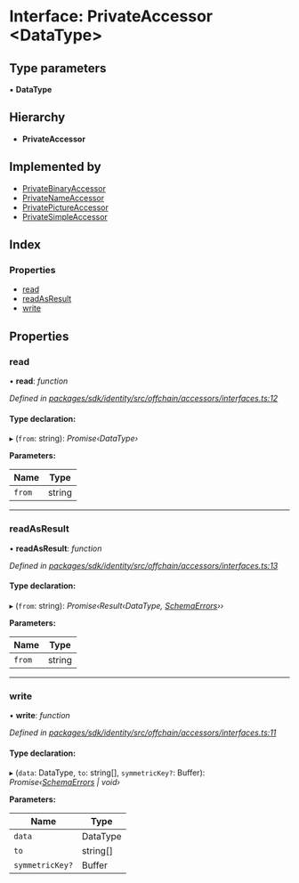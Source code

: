 # Interface: PrivateAccessor <**DataType**>

## Type parameters

▪ **DataType**

## Hierarchy

* **PrivateAccessor**

## Implemented by

* [PrivateBinaryAccessor](../classes/_offchain_accessors_binary_.privatebinaryaccessor.md)
* [PrivateNameAccessor](../classes/_offchain_accessors_name_.privatenameaccessor.md)
* [PrivatePictureAccessor](../classes/_offchain_accessors_pictures_.privatepictureaccessor.md)
* [PrivateSimpleAccessor](../classes/_offchain_accessors_simple_.privatesimpleaccessor.md)

## Index

### Properties

* [read](_offchain_accessors_interfaces_.privateaccessor.md#read)
* [readAsResult](_offchain_accessors_interfaces_.privateaccessor.md#readasresult)
* [write](_offchain_accessors_interfaces_.privateaccessor.md#write)

## Properties

###  read

• **read**: *function*

*Defined in [packages/sdk/identity/src/offchain/accessors/interfaces.ts:12](https://github.com/celo-org/celo-monorepo/blob/master/packages/sdk/identity/src/offchain/accessors/interfaces.ts#L12)*

#### Type declaration:

▸ (`from`: string): *Promise‹DataType›*

**Parameters:**

Name | Type |
------ | ------ |
`from` | string |

___

###  readAsResult

• **readAsResult**: *function*

*Defined in [packages/sdk/identity/src/offchain/accessors/interfaces.ts:13](https://github.com/celo-org/celo-monorepo/blob/master/packages/sdk/identity/src/offchain/accessors/interfaces.ts#L13)*

#### Type declaration:

▸ (`from`: string): *Promise‹Result‹DataType, [SchemaErrors](../modules/_offchain_accessors_errors_.md#schemaerrors)››*

**Parameters:**

Name | Type |
------ | ------ |
`from` | string |

___

###  write

• **write**: *function*

*Defined in [packages/sdk/identity/src/offchain/accessors/interfaces.ts:11](https://github.com/celo-org/celo-monorepo/blob/master/packages/sdk/identity/src/offchain/accessors/interfaces.ts#L11)*

#### Type declaration:

▸ (`data`: DataType, `to`: string[], `symmetricKey?`: Buffer): *Promise‹[SchemaErrors](../modules/_offchain_accessors_errors_.md#schemaerrors) | void›*

**Parameters:**

Name | Type |
------ | ------ |
`data` | DataType |
`to` | string[] |
`symmetricKey?` | Buffer |
